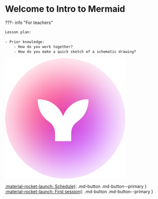 # Welcome to Intro to Mermaid

???- info "For teachers"

    Lesson plan:

    - Prior knowledge:
        - How do you work together?
        - How do you make a quick sketch of a schematic drawing?

![The mermaid logo](mermaid_logo.png)

[:material-rocket-launch: Schedule](schedule.md){: .md-button .md-button--primary }
[:material-rocket-launch: First session](sessions/intro_to_mermaid.md){: .md-button .md-button--primary }

